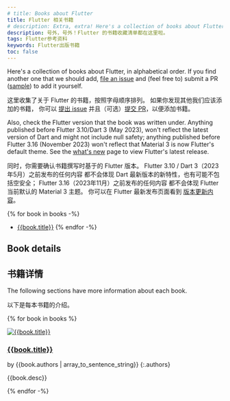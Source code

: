 ```yaml
---
# title: Books about Flutter
title: Flutter 相关书籍
# description: Extra, extra! Here's a collection of books about Flutter.
description: 号外，号外！Flutter 的书籍收藏清单都在这里啦。
tags: Flutter参考资料
keywords: Flutter出版书籍
toc: false
---
```


Here's a collection of books about Flutter,
in alphabetical order.
If you find another one that we should add,
[file an issue][] and (feel free to)
submit a PR ([sample][]) to add it yourself.

这里收集了关于 Flutter 的书籍，按照字母顺序排列。
如果你发现其他我们应该添加的书籍，
你可以 [提出 issue][file an issue]
并且（可选）[提交 PR][sample]，以便添加书籍。

Also, check the Flutter version that the book
was written under. Anything published before
Flutter 3.10/Dart 3 (May 2023),
won't reflect the latest version of Dart and
might not include null safety;
anything published before Flutter 3.16 (November 2023)
won't reflect that Material 3 is now
Flutter's default theme.
See the [what's new][]
page to view Flutter's latest release.

同时，你需要确认书籍撰写时基于的 Flutter 版本。
Flutter 3.10 / Dart 3（2023年5月）之前发布的任何内容
都不会体现 Dart 最新版本的新特性，也有可能不包括空安全；
Flutter 3.16（2023年11月）之前发布的任何内容
都不会体现 Flutter 当前默认的 Material 3 主题。
你可以在 Flutter 最新发布页面看到 [版本更新内容][what's new]。

[file an issue]: {{site.repo.this}}/issues/new
[sample]: {{site.repo.this}}/pull/6019
[what's new]: /release/whats-new

{% for book in books -%}
* [{{book.title}}]({{book.link}})
{% endfor -%}

## Book details

## 书籍详情

The following sections have more information about each book.

以下是每本书籍的介绍。

{% for book in books %}
<div class="book-img-with-details">
<a href="{{book.link}}" title="{{book.title}}">
  <img src="/assets/images/docs/cover/{{book.cover}}" alt="{{book.title}}">
</a>
<div class="details">

<h3 class="title" id="{{book.title}} | slugify">
<a href="{{book.link}}">{{book.title}}</a>
</h3>

by {{book.authors | array_to_sentence_string}}
{:.authors}

{{book.desc}}
</div>
</div>
{% endfor -%}

